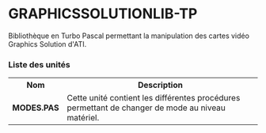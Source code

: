 # GRAPHICSSOLUTIONLIB-TP
Bibliothèque en Turbo Pascal permettant la manipulation des cartes vidéo Graphics Solution d'ATI.

<h3>Liste des unités</h3>

<table>
  <tr>
    <th>Nom</th>
    <th>Description</th>
  </tr>
  <tr>
    <td><b>MODES.PAS</b></td>
    <td>Cette unité contient les différentes procédures permettant de changer de mode au niveau matériel.</td>
  </tr>
</table>

